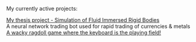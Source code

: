 My currently active projects:

[My thesis project - Simulation of Fluid Immersed Rigid Bodies](https://github.com/swegg4n/Water-Immersed-Objects_Simulation)  
A neural network trading bot used for rapid trading of currencies & metals  
[A wacky ragdoll game where the keyboard is the playing field!](https://github.com/skypekitten9/Keyboard-Konundrum)  
